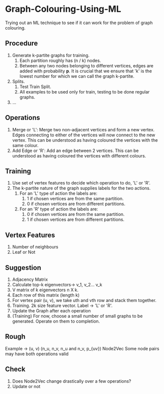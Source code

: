 # Graph-Colouring-Using-ML
Trying out an ML technique to see if it can work for the problem of graph colouring.

## Procedure
1. Generate k-partite graphs for training.
    1. Each partition roughly has (n / k) nodes.
    2. Between any two nodes belonging to different vertices, edges are added with probability __p__.
It is crucial that we ensure that 'k' is the lowest number for which we can call the graph k-partite.
2. Splits.
    1. Test Train Split.
    2. All examples to be used only for train, testing to be done regular graphs.
3. ...

## Operations
1. Merge or 'L': Merge two non-adjacent vertices and form a new vertex. Edges connecting to either of the vertices will now connect to the new vertex. This can be understood as having coloured the vertices with the same colour.
2. Add Edge or 'R': Add an edge between 2 vertices. This can be understood as having coloured the vertices with different colours.

## Training
1. Use set of vertex features to decide which operation to do, 'L' or 'R'.
2. The k-partite nature of the graph supplies labels for the two actions.
    1. For an 'L' type of action the labels are:
        1. 1 if chosen vertices are from the same partition.
        2. 0 if chosen vertices are from different partitions.
    2. For an 'R' type of action the labels are:
        1. 0 if chosen vertices are from the same partition.
        2. 1 if chosen vertices are from different partitions.

## Vertex Features
1. Number of neighbours
2. Leaf or Not

## Suggestion
1. Adjacency Matrix
2. Calculate top-k eigenvectors-> v_1, v_2... v_k
3. V matrix of k eigenvectors n X k.
4. Each row of this matrix (length k)
5. For vertex pair (u, v), we take uth and vth row and stack them together.
6. Training. 2k size feature vector. Label -> 'L' or 'R'.
7. Update the Graph after each operation
8. (Training) For now, choose a small number of small graphs to be generated. Operate on them to completion.

## Rough
Example -> (u, v) (n_u, n_v, n_u and n_v, p_{uv})
Node2Vec
Some node pairs may have both operations valid

## Check
1. Does Node2Vec change drastically over a few operations?
2. Update or not

